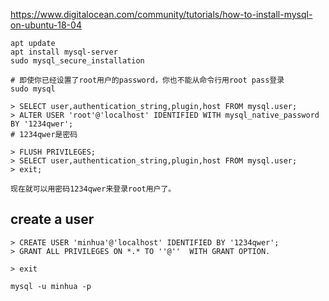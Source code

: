https://www.digitalocean.com/community/tutorials/how-to-install-mysql-on-ubuntu-18-04

```
apt update
apt install mysql-server
sudo mysql_secure_installation

# 即使你已经设置了root用户的password，你也不能从命令行用root pass登录
sudo mysql

> SELECT user,authentication_string,plugin,host FROM mysql.user;
> ALTER USER 'root'@'localhost' IDENTIFIED WITH mysql_native_password BY '1234qwer';
# 1234qwer是密码

> FLUSH PRIVILEGES;
> SELECT user,authentication_string,plugin,host FROM mysql.user;
> exit;

现在就可以用密码1234qwer来登录root用户了。
```

## create a user

```
> CREATE USER 'minhua'@'localhost' IDENTIFIED BY '1234qwer';
> GRANT ALL PRIVILEGES ON *.* TO ''@''  WITH GRANT OPTION.

> exit

mysql -u minhua -p
```
